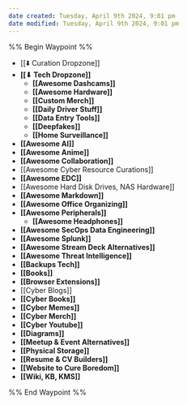 ```yaml
---
date created: Tuesday, April 9th 2024, 9:01 pm
date modified: Tuesday, April 9th 2024, 9:01 pm
---
```

%% Begin Waypoint %%
- [[⬇️ Curation Dropzone]]
- **[[⬇ Tech Dropzone]]**
	- **[[Awesome Dashcams]]**
	- **[[Awesome Hardware]]**
	- **[[Custom Merch]]**
	- **[[Daily Driver Stuff]]**
	- **[[Data Entry Tools]]**
	- **[[Deepfakes]]**
	- **[[Home Surveillance]]**
- **[[Awesome AI]]**
- **[[Awesome Anime]]**
- **[[Awesome Collaboration]]**
- [[Awesome Cyber Resource Curations]]
- **[[Awesome EDC]]**
- [[Awesome Hard Disk Drives, NAS Hardware]]
- **[[Awesome Markdown]]**
- **[[Awesome Office Organizing]]**
- **[[Awesome Peripherals]]**
	- **[[Awesome Headphones]]**
- **[[Awesome SecOps Data Engineering]]**
- **[[Awesome Splunk]]**
- **[[Awesome Stream Deck Alternatives]]**
- **[[Awesome Threat Intelligence]]**
- **[[Backups Tech]]**
- **[[Books]]**
- **[[Browser Extensions]]**
- [[Cyber Blogs]]
- **[[Cyber Books]]**
- **[[Cyber Memes]]**
- **[[Cyber Merch]]**
- **[[Cyber Youtube]]**
- **[[Diagrams]]**
- **[[Meetup & Event Alternatives]]**
- **[[Physical Storage]]**
- **[[Resume & CV Builders]]**
- **[[Website to Cure Boredom]]**
- **[[Wiki, KB, KMS]]**

%% End Waypoint %%